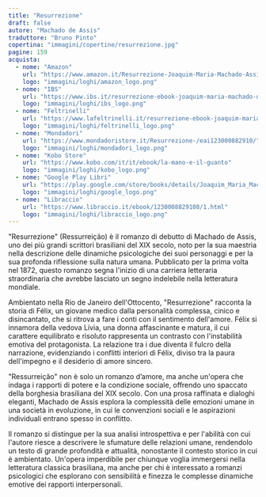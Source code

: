 ```yaml
---
title: "Resurrezione"
draft: false
autore: "Machado de Assis"
traduttore: "Bruno Pinto"
copertina: "immagini/copertine/resurrezione.jpg"
pagine: 159
acquista:
  - nome: "Amazon"
    url: "https://www.amazon.it/Resurrezione-Joaquim-Maria-Machado-Assis/dp/B0DHHKBD8P/ref=tmm_pap_swatch_0?_encoding=UTF8&sr=8-1"
    logo: "immagini/loghi/amazon_logo.png"
  - nome: "IBS"
    url: "https://www.ibs.it/resurrezione-ebook-joaquim-maria-machado-de-assis-bruno-pinto/e/1230008829108"
    logo: "immagini/loghi/ibs_logo.png"
  - nome: "Feltrinelli"
    url: "https://www.lafeltrinelli.it/resurrezione-ebook-joaquim-maria-machado-de-assis-bruno-pinto/e/1230008829108"
    logo: "immagini/loghi/feltrinelli_logo.png"  
  - nome: "Mondadori"
    url: "https://www.mondadoristore.it/Resurrezione-/eai123000882910/"
    logo: "immagini/loghi/mondadori_logo.png"
  - nome: "Kobo Store"
    url: "https://www.kobo.com/it/it/ebook/la-mano-e-il-guanto"
    logo: "immagini/loghi/kobo_logo.png"
  - nome: "Google Play Libri"
    url: "https://play.google.com/store/books/details/Joaquim_Maria_Machado_de_Assis_Resurrezione?id=MiJOEQAAQBAJ&hl=it"
    logo: "immagini/loghi/google_logo.png"
  - nome: "Libraccio"
    url: "https://www.libraccio.it/ebook/1230008829108/1.html"
    logo: "immagini/loghi/libraccio_logo.png"
---
```


"Resurrezione" (Ressurreição) è il romanzo di debutto di Machado de Assis, uno dei più grandi scrittori brasiliani del XIX secolo, noto per la sua maestria nella descrizione delle dinamiche psicologiche dei suoi personaggi e per la sua profonda riflessione sulla natura umana. Pubblicato per la prima volta nel 1872, questo romanzo segna l'inizio di una carriera letteraria straordinaria che avrebbe lasciato un segno indelebile nella letteratura mondiale.

Ambientato nella Rio de Janeiro dell'Ottocento, "Resurrezione" racconta la storia di Félix, un giovane medico dalla personalità complessa, cinico e disincantato, che si ritrova a fare i conti con il sentimento dell'amore. Félix si innamora della vedova Lívia, una donna affascinante e matura, il cui carattere equilibrato e risoluto rappresenta un contrasto con l'instabilità emotiva del protagonista. La relazione tra i due diventa il fulcro della narrazione, evidenziando i conflitti interiori di Félix, diviso tra la paura dell'impegno e il desiderio di amore sincero.

"Ressurreição" non è solo un romanzo d’amore, ma anche un'opera che indaga i rapporti di potere e la condizione sociale, offrendo uno spaccato della borghesia brasiliana del XIX secolo. Con una prosa raffinata e dialoghi eleganti, Machado de Assis esplora la complessità delle emozioni umane in una società in evoluzione, in cui le convenzioni sociali e le aspirazioni individuali entrano spesso in conflitto.

Il romanzo si distingue per la sua analisi introspettiva e per l'abilità con cui l'autore riesce a descrivere le sfumature delle relazioni umane, rendendolo un testo di grande profondità e attualità, nonostante il contesto storico in cui è ambientato. Un'opera imperdibile per chiunque voglia immergersi nella letteratura classica brasiliana, ma anche per chi è interessato a romanzi psicologici che esplorano con sensibilità e finezza le complesse dinamiche emotive dei rapporti interpersonali.